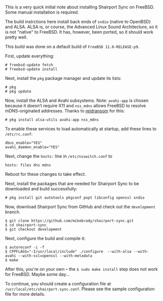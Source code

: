 This is a very quick initial note about installing Shairport Sync on FreeBSD. Some manual installation is required.

The build instrctions here install back ends of `sndio` (native to OpenBSD) and ALSA. ALSA is, or course, the Advanced Linux Sound Architecture, so it is not "native" to FreeBSD. It has, however, been ported, so it should work pretty well.

This build was done on a default build of `FreeBSD 11.0-RELEASE-p9`.

First, update everything:
```
# freebsd-update fetch
# freebsd-update install
```
Next, install the `pkg` package manager and update its lists:

```
# pkg
# pkg update
```

Now, install the ALSA and Avahi subsystems. Note: `avahi-app` is chosen because it doesn’t require X11 and `nss_mdns` allows FreeBSD
to resolve mDNS-originated addresses. Thanks to [reidransom](https://gist.github.com/reidransom/6033227) for this:

```
# pkg install alsa-utils avahi-app nss_mdns
```
To enable these services to load automatically at startup, add these lines to `/etc/rc.conf`:
```
dbus_enable="YES"
avahi_daemon_enable="YES"
```
Next, change the `hosts:` line in `/etc/nsswitch.conf` to
```
hosts: files dns mdns
```
Reboot for these changes to take effect.

Next, install the packages that are needed for Shairport Sync to be downloaded and build successfully:
```
# pkg install git autotools pkgconf popt libconfig openssl sndio
```

Now, download Shairport Sync from GitHub and check out the `development` branch.
```
$ git clone https://github.com/mikebrady/shairport-sync.git
$ cd shairport-sync
$ git checkout development
```
Next, configure the build and compile it:

```
$ autoreconf -i -f
$ CPPFLAGS="-I/usr/local/include" ./configure  --with-alsa --with-avahi --with-ssl=openssl --with-metadata
$ make
```

After this, you're on your own – the `$ sudo make install` step does not work for FreeBSD. Maybe some day...

To continue, you should create a configuration file at `/usr/local/etc/shairport-sync.conf`. Please see the sample configuration file for more details.

